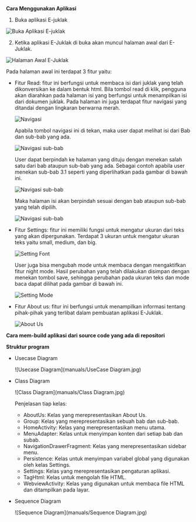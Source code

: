 __Cara Menggunakan Aplikasi__

1. Buka aplikasi E-juklak

  ![Buka Aplikasi E-juklak](manuals/manual1.jpg)

2. Ketika aplikasi E-Juklak di buka akan muncul halaman awal dari E-Juklak.

  ![Halaman Awal E-Juklak](manuals/manual2.jpg)

  Pada halaman awal ini terdapat 3 fitur yaitu:
  - Fitur Read: fitur ini berfungsi untuk membaca isi dari juklak yang telah dikonversikan ke dalam bentuk html. Bila tombol read di klik, pengguna akan diarahkan pada halaman isi yang berfungsi untuk menampilkan isi dari dokumen juklak. Pada halaman ini juga terdapat fitur navigasi yang ditandai dengan lingkaran berwarna merah.

    ![Navigasi](manuals/manual3.jpg)

    Apabila tombol navigasi ini di tekan, maka user dapat melihat isi dari Bab dan sub-bab yang ada.

    ![Navigasi sub-bab](manuals/manual4.jpg)

    User dapat berpindah ke halaman yang dituju dengan menekan salah satu dari bab ataupun sub-bab yang ada. Sebagai contoh apabila user menekan sub-bab 3.1 seperti yang diperlihatkan pada gambar di bawah ini.

    ![Navigasi sub-bab](manuals/manual5.jpg)

    Maka halaman isi akan berpindah sesuai dengan bab ataupun sub-bab yang telah dipilih.

    ![Navigasi sub-bab](manuals/manual6.jpg)

  - Fitur Settings: fitur ini memiliki fungsi untuk mengatur ukuran dari teks yang akan dipergunakan. Terdapat 3 ukuran untuk mengatur ukuran teks yaitu small, medium, dan big.

    ![Setting Font](manuals/manual7.jpg)

    User juga bisa mengubah mode untuk membaca dengan mengaktifkan fitur night mode. Hasil perubahan yang telah dilakukan disimpan dengan menekan tombol save, sehingga perubahan pada ukuran teks dan mode baca dapat dilihat pada gambar di bawah ini.

    ![Setting Mode](manuals/manual8.jpg)

  - Fitur About us: fitur ini berfungsi untuk menampilkan informasi tentang pihak-pihak yang terlibat dalam pembuatan aplikasi E-Juklak.

    ![About Us](manuals/manual9.jpg)

__Cara mem-build aplikasi dari source code yang ada di repositori__

__Struktur program__

- Usecase Diagram

  ![Usecase Diagram](manuals/UseCase Diagram.jpg)

- Class Diagram

  ![Class Diagram](manuals/Class Diagram.jpg)
  
  Penjelasan tiap kelas:
  - AboutUs: Kelas yang merepresentasikan About Us.
  - Group: Kelas yang merepresentasikan sebuah bab dan sub-bab.
  - HomeActivity: Kelas yang merepresentasikan menu utama.
  - MenuAdapter: Kelas untuk menyimpan konten dari setiap bab dan subab.
  - NavigationDrawerFragment: Kelas yang merepresentasikan sidebar menu.
  - Persistence: Kelas untuk menyimpan variabel global yang digunakan oleh kelas Settings.
  - Settings: Kelas yang merepresentasikan pengaturan aplikasi.
  - TagHtml: Kelas untuk mengolah file HTML.
  - WebviewActivity: Kelas yang digunakan untuk membaca file HTML dan ditampilkan pada layar.

- Sequence Diagram

  ![Sequence Diagram](manuals/Sequence Diagram.jpg)

